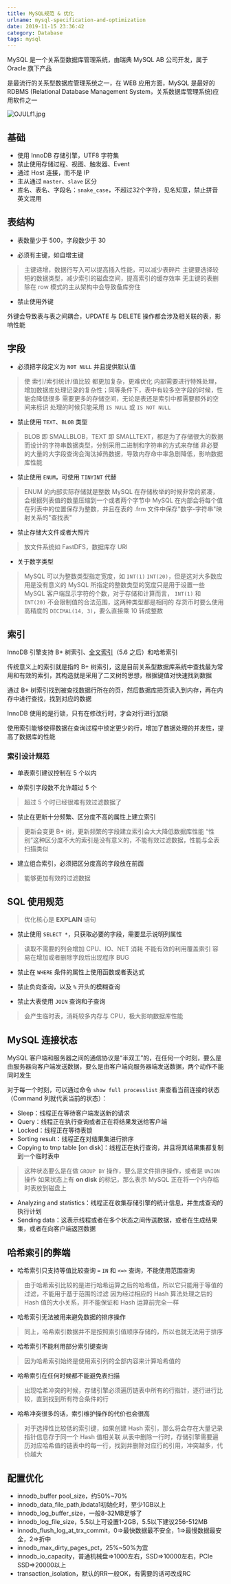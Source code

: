 ```yaml
---
title: MySQL规范 & 优化
urlname: mysql-specification-and-optimization
date: 2019-11-15 23:36:42
category: Database
tags: mysql
---
```


MySQL 是一个关系型数据库管理系统，由瑞典 MySQL AB 公司开发，属于 Oracle 旗下产品

是最流行的关系型数据库管理系统之一，在 WEB 应用方面，MySQL 是最好的 RDBMS (Relational Database Management System，关系数据库管理系统)应用软件之一

![OJULf1.jpg](https://ooo.0x0.ooo/2024/05/11/OJULf1.jpg)

<!-- more -->

## 基础

- 使用 InnoDB 存储引擎，UTF8 字符集
- 禁止使用存储过程、视图、触发器、Event
- 通过 Host 连接，而不是 IP
- 主从通过 `master`、`slave` 区分
- 库名、表名、字段名：`snake_case`，不超过32个字符，见名知意，禁止拼音英文混用

## 表结构

- 表数量少于 500，字段数少于 30

- 必须有主键，如自增主键

 > 主键递增，数据行写入可以提高插入性能，可以减少表碎片
 > 主键要选择较短的数据类型，减少索引的磁盘空间，提高索引的缓存效率
 > 无主键的表删除在 row 模式的主从架构中会导致备库夯住

- 禁止使用外键

 外键会导致表与表之间耦合，UPDATE 与 DELETE 操作都会涉及相关联的表，影响性能

## 字段

- 必须把字段定义为 `NOT NULL` 并且提供默认值

 > 使 索引/索引统计/值比较 都更加复杂，更难优化
 > 内部需要进行特殊处理，增加数据库处理记录的复杂性；同等条件下，表中有较多空字段的时候，性能会降低很多
 > 需要更多的存储空间，无论是表还是索引中都需要额外的空间来标识
 > 处理的时候只能采用 `IS NULL` 或 `IS NOT NULL`

- 禁止使用 `TEXT`、`BLOB` 类型

 > BLOB 即 SMALLBLOB，TEXT 即 SMALLTEXT，都是为了存储很大的数据而设计的字符串数据类型，分别采用二进制和字符串的方式来存储
 > 非必要的大量的大字段查询会淘汰掉热数据，导致内存命中率急剧降低，影响数据库性能

- 禁止使用 `ENUM`，可使用 `TINYINT` 代替

 > ENUM 的内部实际存储就是整数
 > MySQL 在存储枚举的时候非常的紧凑，会根据列表值的数量压缩到一个或者两个字节中
 > MySQL 在内部会将每个值在列表中的位置保存为整数，并且在表的 .frm 文件中保存"数字-字符串"映射关系的"查找表"

- 禁止存储大文件或者大照片

 > 放文件系统如 FastDFS，数据库存 URI

- 关于数字类型

 > MySQL 可以为整数类型指定宽度，如 `INT(1)` `INT(20)`，但是这对大多数应用是没有意义的
 > MySQL 所指定的整数类型的宽度只是用于设置一些 MySQL 客户端显示字符的个数，对于存储和计算而言， `INT(1)` 和 `INT(20)` 不会限制值的合法范围，这两种类型都是相同的
 > 存货币时要么使用高精度的 `DECIMAL(14, 3)`，要么直接乘 10 转成整数

## 索引

InnoDB 引擎支持 B+ 树索引、[全文索引](https://dev.mysql.com/doc/refman/8.0/en/innodb-fulltext-index.html)（5.6 之后）和哈希索引

传统意义上的索引就是指的 B+ 树索引，这是目前关系型数据库系统中查找最为常用和有效的索引，其构造就是采用了二叉树的思想，根据键值对快速找到数据

通过 B+ 树索引找到被查找数据行所在的页，然后数据库把页读入到内存，再在内存中进行查找，找到对应的数据

InnoDB 使用的是行锁，只有在修改行时，才会对行进行加锁

使用索引能够使得数据在查询过程中锁定更少的行，增加了数据处理的并发性，提高了数据库的性能

### 索引设计规范

- 单表索引建议控制在 5 个以内

- 单索引字段数不允许超过 5 个

 > 超过 5 个时已经很难有效过滤数据了

- 禁止在更新十分频繁、区分度不高的属性上建立索引

 > 更新会变更 B+ 树，更新频繁的字段建立索引会大大降低数据库性能
 > “性别”这种区分度不大的索引是没有意义的，不能有效过滤数据，性能与全表扫描类似

- 建立组合索引，必须把区分度高的字段放在前面

 > 能够更加有效的过滤数据

## SQL 使用规范

> 优化核心是 **EXPLAIN** 语句

- 禁止使用 `SELECT *`，只获取必要的字段，需要显示说明列属性

 > 读取不需要的列会增加 CPU、IO、NET 消耗
 > 不能有效的利用覆盖索引
 > 容易在增加或者删除字段后出现程序 BUG

- 禁止在 `WHERE` 条件的属性上使用函数或者表达式

- 禁止负向查询，以及 `%` 开头的模糊查询

- 禁止大表使用 `JOIN` 查询和子查询

 > 会产生临时表，消耗较多内存与 CPU，极大影响数据库性能

## MySQL 连接状态

MySQL 客户端和服务器之间的通信协议是“半双工”的，在任何一个时刻，要么是由服务器向客户端发送数据，要么是由客户端向服务器端发送数据，两个动作不能同时发生

对于每一个时刻，可以通过命令 `show full processlist` 来查看当前连接的状态（Command 列就代表当前的状态）：

- Sleep：线程正在等待客户端发送新的请求
- Query：线程正在执行查询或者正在将结果发送给客户端
- Locked：线程正在等待表锁
- Sorting result：线程正在对结果集进行排序
- Copying to tmp table [on disk]：线程正在执行查询，并且将其结果集都复制到一个临时表中

 > 这种状态要么是在做 `GROUP BY` 操作，要么是文件排序操作，或者是 `UNION` 操作
 > 如果状态上有 **on disk** 的标记，那么表示 MySQL 正在将一个内存临时表放到磁盘上

- Analyzing and statistics：线程正在收集存储引擎的统计信息，并生成查询的执行计划
- Sending data：这表示线程或者在多个状态之间传送数据，或者在生成结果集，或者在向客户端返回数据

## 哈希索引的弊端

- 哈希索引只支持等值比较查询 `=` `IN` 和 `<=>` 查询，不能使用范围查询

 > 由于哈希索引比较的是进行哈希运算之后的哈希值，所以它只能用于等值的过滤，不能用于基于范围的过滤
 > 因为经过相应的 Hash 算法处理之后的 Hash 值的大小关系，并不能保证和 Hash 运算前完全一样

- 哈希索引无法被用来避免数据的排序操作

 > 同上，哈希索引数据并不是按照索引值顺序存储的，所以也就无法用于排序

- 哈希索引不能利用部分索引键查询

 > 因为哈希索引始终是使用索引列的全部内容来计算哈希值的

- 哈希索引在任何时候都不能避免表扫描

 > 出现哈希冲突的时候，存储引擎必须遍历链表中所有的行指针，逐行进行比较，直到找到所有符合条件的行

- 哈希冲突很多的话，索引维护操作的代价也会很高

 > 对于选择性比较低的索引键，如果创建 Hash 索引，那么将会存在大量记录指针信息存于同一个 Hash 值相关联
 > 从表中删除一行时，存储引擎需要遍历对应哈希值的链表中的每一行，找到并删除对应行的引用，冲突越多，代价越大

## 配置优化

- innodb_buffer pool_size，约50%~70%
- innodb_data_file_path,ibdata1初始化时，至少1GB以上
- innodb_log_buffer_size，一般8-32MB足够了
- innodb_log_file_size，5.5以上可设置1-2GB，5.5以下建议256-512MB
- innodb_flush_log_at_trx_commit，0=>最快数据最不安全，1=>最慢数据最安全，2=>折中
- innodb_max_dirty_pages_pct，25%~50%为宜
- innodb_io_capacity，普通机械盘=>1000左右，SSD=>10000左右，PCIe SSD=>20000以上
- transaction_isolation，默认的RR一般OK，有需要的话可改成RC
